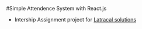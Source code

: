 #Simple Attendence System with React.js

- Intership Assignment project for [Latracal solutions](https://www.latracal.com/)
